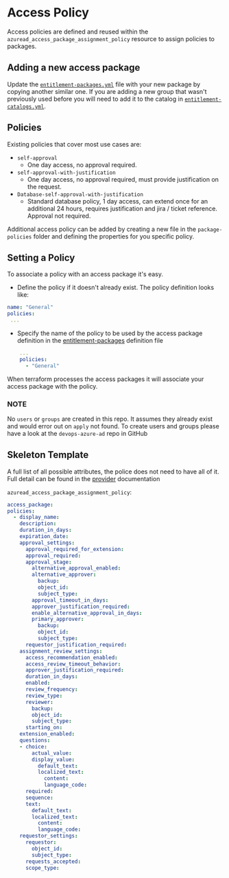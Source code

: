 # Access Policy 
Access policies are defined and reused within the `azuread_access_package_assignment_policy` resource
to assign policies to packages.

## Adding a new access package

Update the [`entitlement-packages.yml`](entitlement-packages.yml) file with your new package by copying another similar one.
If you are adding a new group that wasn't previously used before you will need to add it to the catalog in [`entitlement-catalogs.yml`](entitlement-catalogs.yml).

## Policies

Existing policies that cover most use cases are:

- `self-approval`
  - One day access, no approval required.
- `self-approval-with-justification`
  - One day access, no approval required, must provide justification on the request.
- `Database-self-approval-with-justification`
  - Standard database policy, 1 day access, can extend once for an additional 24 hours, requires justification and jira / ticket reference.  Approval not required.

Additional access policy can be added by creating a new file in the `package-policies` folder and
defining the properties for you specific policy.

## Setting a Policy
To associate a policy with an access package it's easy.

- Define the policy if it doesn't already exist. The policy definition looks like:
  
```yaml
name: "General"
policies:
 ...
```

- Specify the name of the policy to be used by the access package definition in the [entitlement-packages](entitlement-packages.yml) definition file

```yaml
    ...
    policies: 
      - "General"
```

When terraform processes the access packages it will associate your access package with the policy.

### NOTE
No `users` or `groups` are created in this repo. It assumes they already exist and would error out on `apply` not found.
To create users and groups please have a look at the `devops-azure-ad` repo in GitHub

## Skeleton Template
A full list of all possible attributes, the police does not need to have all of it. Full detail
can be found in the [provider](https://registry.terraform.io/providers/hashicorp/azuread/latest/docs/resources/access_package_assignment_policy) documentation

`azuread_access_package_assignment_policy`:

```yaml
access_package: 
policies:
  - display_name: 
    description: 
    duration_in_days: 
    expiration_date: 
    approval_settings:
      approval_required_for_extension:
      approval_required:
      approval_stage:
        alternative_approval_enabled:
        alternative_approver:
          backup:
          object_id:
          subject_type:
        approval_timeout_in_days:
        approver_justification_required:
        enable_alternative_approval_in_days:
        primary_approver:
          backup:
          object_id:
          subject_type:
      requestor_justification_required:
    assignment_review_settings:
      access_recommendation_enabled:
      access_review_timeout_behavior:
      approver_justification_required:
      duration_in_days:
      enabled:
      review_frequency:
      review_type:
      reviewer:
        backup:
        object_id:
        subject_type:
      starting_on:
    extension_enabled:
    questions: 
    - choice:
        actual_value:
        display_value:
          default_text:
          localized_text:
            content:
            language_code:
      required:
      sequence:
      text:
        default_text:
        localized_text:
          content:
          language_code:
    requestor_settings:
      requestor:
        object_id:
        subject_type:
      requests_accepted:
      scope_type:
```
